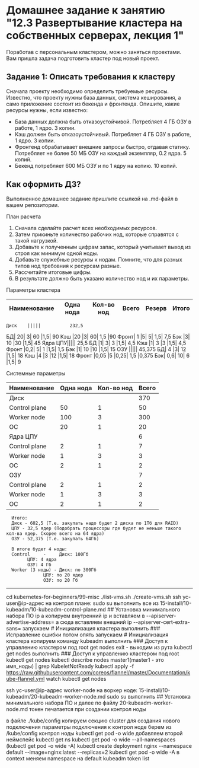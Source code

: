 # Домашнее задание к занятию "12.3 Развертывание кластера на собственных серверах, лекция 1"
Поработав с персональным кластером, можно заняться проектами. Вам пришла задача подготовить кластер под новый проект.

## Задание 1: Описать требования к кластеру
Сначала проекту необходимо определить требуемые ресурсы. Известно, что проекту нужны база данных, система кеширования, а само приложение состоит из бекенда и фронтенда. Опишите, какие ресурсы нужны, если известно:

* База данных должна быть отказоустойчивой. Потребляет 4 ГБ ОЗУ в работе, 1 ядро. 3 копии.
* Кэш должен быть отказоустойчивый. Потребляет 4 ГБ ОЗУ в работе, 1 ядро. 3 копии.
* Фронтенд обрабатывает внешние запросы быстро, отдавая статику. Потребляет не более 50 МБ ОЗУ на каждый экземпляр, 0.2 ядра. 5 копий.
* Бекенд потребляет 600 МБ ОЗУ и по 1 ядру на копию. 10 копий.

## Как оформить ДЗ?

Выполненное домашнее задание пришлите ссылкой на .md-файл в вашем репозитории.

План расчета
1. Сначала сделайте расчет всех необходимых ресурсов.
2. Затем прикиньте количество рабочих нод, которые справятся с такой нагрузкой.
3. Добавьте к полученным цифрам запас, который учитывает выход из строя как минимум одной ноды.
4. Добавьте служебные ресурсы к нодам. Помните, что для разных типов нод требовния к ресурсам разные.
5. Рассчитайте итоговые цифры.
6. В результате должно быть указано количество нод и их параметры.


Параметры кластера

Наименование  |Одна нода|	Кол-во нод|	Всего	|Резерв|	Итого
--|---|---|---|---|--

	Диск	|||||			232,5
БД|	20|	3|	60	|1,5|	90
Кэш	|20	|3|	60|	1,5	|90
Фронт|	1	|5|	5|	1,5|	7,5
Бэк	|3|	10	|30	|1,5|	45
	Ядра ЦПУ|||||				25,5
БД	|1|	3|	3	|1,5|	4,5
Кэш	|1|	3	|3	|1,5|	4,5
Фронт	|0,2|	5|	1	|1,5|	1,5
Бэк	|1|	10	|10	|1,5|	15
	ОЗУ	|||||			45,375
БД|	4	|3|	12	|1,5|	18
Кэш	|4	|3	|12	|1,5|	18
Фронт	|0,05	|5	|0,25|	1,5	|0,375
Бэк|	0,6|	10|	6	|1,5|	9


Системные параметры

| Наименование  | Одна нода | Кол-во нод | Всего |
|---------------|-----------|------------|-------|
|  Диск             |       |            | 370   |
| Control plane | 50        | 1          | 50    |
| Worker node   | 100       | 3          | 300   |
| ОС            | 20        | 1          | 20    |
| Ядра ЦПУ              |   |            | 6     |
| Control plane | 2         | 1          | 7     |
| Worker node   | 1         | 3          | 3     |
| ОС            | 2         | 1          | 2     |
| ОЗУ              |        |            | 7     |
| Control plane | 2         | 1          | 2     |
| Worker node   | 1         | 3          | 3     |
| ОС            | 2         | 1          | 2     |



```
  Итого:
  Диск - 602,5 (Т.е. закупать надо будет 2 диска по 1Тб для RAID)
  ЦПУ - 32,5 ядер (Подобрать процессоры где будет не меньше такого кол-ва ядер. Скорее всего на 64 ядра)
  ОЗУ - 52,375 (Т.е. закупать 64Гб)

  В итоге будет 4 ноды:
  Control     - 	Диск: 100Гб
  		ЦПУ: 4 ядра
  		ОЗУ: 4 Гб
  Worker (3 ноды) - Диск: по 300Гб
  		      ЦПУ: по 20 ядер
  		      ОЗУ: по 20 Гб
```

---

cd kubernetes-for-beginners/99-misc
./list-vms.sh
./create-vms.sh
ssh yc-user@ip-адрес
на контрол плане:
sudo su
выполнить все из 15-install/10-kubeadm/10-kubeadm-control-plane.md ## Установка минимального набора ПО
ip a
копируем внутренний ip и вставляем в --apiserver-advertise-address=
а сюда вставляем внешний ip --apiserver-cert-extra-sans=
запускаем # Инициализация кластера
выполнить ### Исправление ошибки
потом опять запускаем # Инициализация кластера
копируем команду kubeadm
выполнить ### Доступ к управлению кластером под root
get nodes
exit - выходим из рута
kubectl get nodes
выполнить ### Доступ к управлению кластером под root
kubectl get nodes
kubectl describe nodes master1(master1 - это имя_ноды) | grep KubeletNotReady
kubectl apply -f https://raw.githubusercontent.com/coreos/flannel/master/Documentation/kube-flannel.yml
watch kubectl get nodes


ssh yc-user@ip-адрес worker-node
на воркер ноде:
15-install/10-kubeadm/20-kubeadm-worker-node.md
sudo su
выполнить ## Установка минимального набора ПО
и далее по файлу 20-kubeadm-worker-node.md
токен печатается при создании контрол ноды

в файле ./kube/config копируем секцию cluster для создания нового подключения
параметры подключения к контрол ноде берем из /kube/config контрол ноды
kubectl get pod -o wide
добавляем второй неймспейс
kubectl get ns
kubectl get pod -o wide --all-namespaces (kubectl get pod -o wide -A)
kubectl create deployment nginx --namespace default --image=nginx:latest --replicas=2
kubectl get pod -o wide -A
в context меняем namespace на default
kubeadm token list
